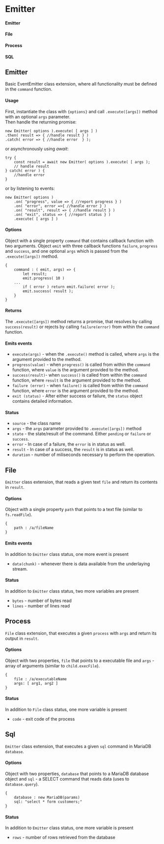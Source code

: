 # Emitter

#### Emitter

#### File

#### Process

#### SQL

## Emitter

Basic EventEmitter class extension, where all functionality must be defined in the `command` function.

#### Usage

First, instantiate the class with `{options}` and call `.execute([args])` method with an optional `args` parameter.  
Then handle the returning promise:

```
new Emitter( options ).execute( [ args ] )
.then( result => { //handle result } )
.catch( error => { //handle error  } );
```

or asynchronously using _await_:

```
try {
    const result = await new Emitter( options ).execute( [ args );
    // handle result
} catch( error ) {
    //handle error
}
```

or by listening to events:

```
new Emitter( options )
    .on( "progress", value => { //report progress } )
    .on( "error", error =>{ //handle error } )
    .on( "result", result => { //handle result } )
    .on( "exit", status => { //report status } )
    .execute( [ args ] )
```

#### Options

Object with a single property `command` that contains callback function with two arguments. Object `emit` with three callback functions `failure`, `progress` and `success`, and one optional `args` which is passed from the `.execute([args])` method.

```
{
    command : ( emit, args) => {
        let result;
        emit.progress( 10 )
    ...
        if ( error ) return emit.failure( error );
        emit.success( result );
    }
}
```

#### Returns

The `.execute([args])` method returns a promise, that resolves by calling `success(result)` or rejects by calling `failure(error)` from within the `command` function.

#### Emits events

- `execute(args)` - when the `.execute()` method is called, where `args` is the argument provided to the method.
- `progress(value)` - when `progress()` is called from within the `command` function, where `value` is the argument provided to the method.
- `success(result)`- when `success()` is called from within the `command` function, where `result` is the argument provided to the method.
- `failure (error)` - when `failure()` is called from within the `command` function, where `error` is the argument provided to the method.
- `exit (status)` - After either success or failure, the `status` object contains detailed information.

#### Status

- `source` - the class name
- `args` - the `args` parameter provided to `.execute([args])` method
- `state` - the state/result of the command. Either `pending` or `failure` or `success`.
- `error` - In case of a failure, the `error` is in status as well.
- `result` - In case of a success, the `result` is in status as well.
- `duration` - number of miliseconds necessary to perform the operation.

## File

`Emitter` class extension, that reads a given text `file` and return its contents in `result`.

#### Options

Object with a single property `path` that points to a text file (similar to `fs.readFile`).

```
{
    path : /a/fileName
}
```

#### Emits events

In addition to `Emitter` class status, one more event is present

- `data(chunk)` - whenever there is data available from the underlaying stream.

#### Status

In addition to `Emitter` class status, two more variables are present

- `bytes` - number of bytes read
- `lines` - number of lines read

## Process

`File` class extension, that executes a given `process` with `args` and return its output in `result`.

#### Options

Object with two properties, `file` that points to a executable file and `args` - array of arguments (similar to `child.execFile`).

```
{
    file : /a/executableName
    args: [ arg1, arg2 ]
}
```

#### Status

In addition to `File` class status, one more variable is present

- `code` - exit code of the process

## Sql

`Emitter` class extension, that executes a given `sql` command in MariaDB `database`.

#### Options

Object with two properties, `database` that points to a MariaDB database object and `sql` - a SELECT command that reads data (uses to `database.query`).

```
{
    database : new MariaDB(params)
    sql: "select * form customers;"
}
```

#### Status

In addition to `Emitter` class status, one more variable is present

- `rows` - number of rows retrieved from the database
